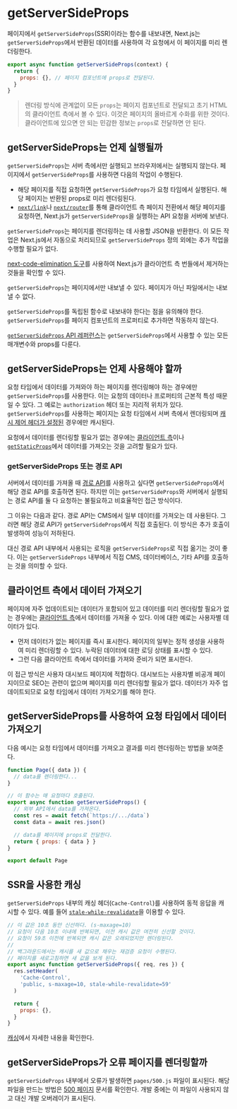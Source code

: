 # getServerSideProps

페이지에서 `getServerSideProps`(SSR)이라는 함수를 내보내면, Next.js는 `getServerSideProps`에서 반환된 데이터를 사용하여 각 요청에서 이 페이지를 미리 렌더링한다.

```jsx
export async function getServerSideProps(context) {
  return {
    props: {}, // 페이지 컴포넌트에 props로 전달된다.
  }
}
```

> 렌더링 방식에 관계없이 모든 `props`는 페이지 컴포넌트로 전달되고 초기 HTML의 클라이언트 측에서 볼 수 있다. 이것은 페이지의 올바르게 수화를 위한 것이다. 클라이언트에 있으면 안 되는 민감한 정보는 `props`로 전달하면 안 된다.

## getServerSideProps는 언제 실행될까

`getServerSideProps`는 서버 측에서만 실행되고 브라우저에서는 실행되지 않는다. 페이지에서 `getServerSideProps`를 사용하면 다음의 작업이 수행된다.

- 해당 페이지를 직접 요청하면 `getServerSideProps`가 요청 타임에서 실행된다. 해당 페이지는 반환된 props로 미리 렌더링된다.
- [`next/link`](https://nextjs.org/docs/api-reference/next/link)나 [`next/router`](https://nextjs.org/docs/api-reference/next/router)를 통해 클라이언트 측 페이지 전환에서 해당 페이지를 요청하면, Next.js가 `getServerSideProps`을 실행하는 API 요청을 서버에 보낸다.

`getServerSideProps`는 페이지를 렌더링하는 데 사용할 JSON을 반환한다. 이 모든 작업은 Next.js에서 자동으로 처리되므로 `getServerSideProps` 정의 외에는 추가 작업을 수행할 필요가 없다.

[next-code-elimination 도구](https://next-code-elimination.vercel.app/)를 사용하여 Next.js가 클라이언트 측 번들에서 제거하는 것들을 확인할 수 있다.

`getServerSideProps`는 페이지에서만 내보낼 수 있다. 페이지가 아닌 파일에서는 내보낼 수 없다.

`getServerSideProps`를 독립된 함수로 내보내야 한다는 점을 유의해야 한다. `getServerSideProps`를 페이지 컴포넌트의 프로퍼티로 추가하면 작동하지 않는다.

[`getServerSideProps` API 레퍼런스](https://nextjs.org/docs/api-reference/data-fetching/get-server-side-props)는 `getServerSideProps`에서 사용할 수 있는 모든 매개변수와 props를 다룬다.

## getServerSideProps는 언제 사용해야 할까

요청 타임에서 데이터를 가져와야 하는 페이지를 렌더링해야 하는 경우에만 `getServerSideProps`를 사용한다. 이는 요청의 데이터나 프로퍼티의 근본적 특성 때문일 수 있다. 그 예로는 `authorization` 헤더 또는 지리적 위치가 있다. `getServerSideProps`를 사용하는 페이지는 요청 타임에서 서버 측에서 렌더링되며 [캐시 제어 헤더가 설정된](https://nextjs.org/docs/going-to-production#caching) 경우에만 캐시된다.

요청에서 데이터를 렌더링할 필요가 없는 경우에는 [클라이언트 측](https://nextjs.org/docs/basic-features/data-fetching/get-server-side-props#fetching-data-on-the-client-side)이나 [`getStaticProps`](https://nextjs.org/docs/basic-features/data-fetching/get-static-props)에서 데이터를 가져오는 것을 고려할 필요가 있다.

### getServerSideProps 또는 경로 API

서버에서 데이터를 가져올 때 [경로 API](https://nextjs.org/docs/api-routes/introduction)를 사용하고 싶다면 `getServerSideProps`에서 해당 경로 API를 호출하면 된다. 하지만 이는 `getServerSideProps`와 서버에서 실행되는 경로 API를 둘 다 요청하는 불필요하고 비효율적인 접근 방식이다.

그 이유는 다음과 같다. 경로 API는 CMS에서 일부 데이터를 가져오는 데 사용된다. 그러면 해당 경로 API가 `getServerSideProps`에서 직접 호출된다. 이 방식은 추가 호출이 발생하여 성능이 저하된다.

대신 경로 API 내부에서 사용되는 로직을 `getServerSideProps`로 직접 옮기는 것이 좋다. 이는 `getServerSideProps` 내부에서 직접 CMS, 데이터베이스, 기타 API를 호출하는 것을 의미할 수 있다.

## 클라이언트 측에서 데이터 가져오기

페이지에 자주 업데이트되는 데이터가 포함되어 있고 데이터를 미리 렌더링할 필요가 없는 경우에는 [클라이언트 측](https://nextjs.org/docs/basic-features/data-fetching/client-side)에서 데이터를 가져올 수 있다. 이에 대한 예로는 사용자별 데이터가 있다.

- 먼저 데이터가 없는 페이지를 즉시 표시한다. 페이지의 일부는 정적 생성을 사용하여 미리 렌더링할 수 있다. 누락된 데이터에 대한 로딩 상태를 표시할 수 있다.
- 그런 다음 클라이언트 측에서 데이터를 가져와 준비가 되면 표시한다.

이 접근 방식은 사용자 대시보드 페이지에 적합하다. 대시보드는 사용자별 비공개 페이지이므로 SEO는 관련이 없으며 페이지를 미리 렌더링할 필요가 없다. 데이터가 자주 업데이트되므로 요청 타임에서 데이터 가져오기를 해야 한다.

## getServerSideProps를 사용하여 요청 타임에서 데이터 가져오기

다음 예시는 요청 타임에서 데이터를 가져오고 결과를 미리 렌더링하는 방법을 보여준다.

```jsx
function Page({ data }) {
  // data를 렌더링한다...
}

// 이 함수는 매 요청마다 호출된다.
export async function getServerSideProps() {
  // 외부 API에서 data를 가져온다.
  const res = await fetch(`https://.../data`)
  const data = await res.json()

  // data를 페이지에 props로 전달한다.
  return { props: { data } }
}

export default Page
```

## SSR을 사용한 캐싱

`getServerSideProps` 내부의 캐싱 헤더(`Cache-Control`)를 사용하여 동적 응답을 캐시할 수 있다. 예를 들어 [`stale-while-revalidate`](https://web.dev/stale-while-revalidate/)을 이용할 수 있다.

```jsx
// 이 값은 10초 동안 신선하다. (s-maxage=10)
// 요청이 다음 10초 이내에 반복되면, 이전 캐시 값은 여전히 신선할 것이다.
// 요청이 59초 이전에 반복되면 캐시 값은 오래되었지만 렌더링된다.
//
// 백그라운드에서는 캐시를 새 값으로 채우는 재검증 요청이 수행된다.
// 페이지를 새로고침하면 새 값을 보게 된다.
export async function getServerSideProps({ req, res }) {
  res.setHeader(
    'Cache-Control',
    'public, s-maxage=10, stale-while-revalidate=59'
  )

  return {
    props: {},
  }
}
```

[캐싱](https://nextjs.org/docs/going-to-production#caching)에서 자세한 내용을 확인한다.

## getServerSideProps가 오류 페이지를 렌더링할까

`getServerSideProps` 내부에서 오류가 발생하면 `pages/500.js` 파일이 표시된다. 해당 파일을 만드는 방법은 [500 페이지](https://nextjs.org/docs/advanced-features/custom-error-page#500-page) 문서를 확인한다. 개발 중에는 이 파일이 사용되지 않고 대신 개발 오버레이가 표시된다.